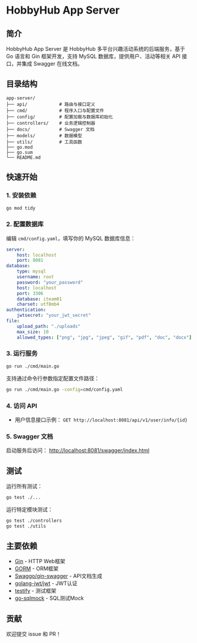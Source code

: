 # HobbyHub App Server

## 简介

HobbyHub App Server 是 HobbyHub 多平台兴趣活动系统的后端服务，基于 Go 语言和 Gin 框架开发，支持 MySQL 数据库，提供用户、活动等相关 API 接口，并集成 Swagger 在线文档。

## 目录结构

```
app-server/
├── api/            # 路由与接口定义
├── cmd/            # 程序入口与配置文件
├── config/         # 配置加载与数据库初始化
├── controllers/    # 业务逻辑控制器
├── docs/           # Swagger 文档
├── models/         # 数据模型
├── utils/          # 工具函数
├── go.mod
├── go.sum
└── README.md
```

## 快速开始

### 1. 安装依赖

```bash
go mod tidy
```

### 2. 配置数据库

编辑 `cmd/config.yaml`，填写你的 MySQL 数据库信息：

```yaml
server:
    host: localhost
    port: 8081
database:
    type: mysql
    username: root
    password: "your_password"
    host: localhost
    port: 3306
    database: iteam01
    charset: utf8mb4
authentication:
    jwtsecret: "your_jwt_secret"
file:
    upload_path: "./uploads"
    max_size: 10
    allowed_types: ["png", "jpg", "jpeg", "gif", "pdf", "doc", "docx"]
```

### 3. 运行服务

```bash
go run ./cmd/main.go
```

支持通过命令行参数指定配置文件路径：

```bash
go run ./cmd/main.go -config=cmd/config.yaml
```

### 4. 访问 API

- 用户信息接口示例：
  `GET http://localhost:8081/api/v1/user/info/{id}`

### 5. Swagger 文档

启动服务后访问：
[http://localhost:8081/swagger/index.html](http://localhost:8081/swagger/index.html)

## 测试

运行所有测试：

```bash
go test ./...
```

运行特定模块测试：

```bash
go test ./controllers
go test ./utils
```

## 主要依赖

- [Gin](https://github.com/gin-gonic/gin) - HTTP Web框架
- [GORM](https://gorm.io/) - ORM框架
- [Swaggo/gin-swagger](https://github.com/swaggo/gin-swagger) - API文档生成
- [golang-jwt/jwt](https://github.com/golang-jwt/jwt) - JWT认证
- [testify](https://github.com/stretchr/testify) - 测试框架
- [go-sqlmock](https://github.com/DATA-DOG/go-sqlmock) - SQL测试Mock

## 贡献

欢迎提交 issue 和 PR！
